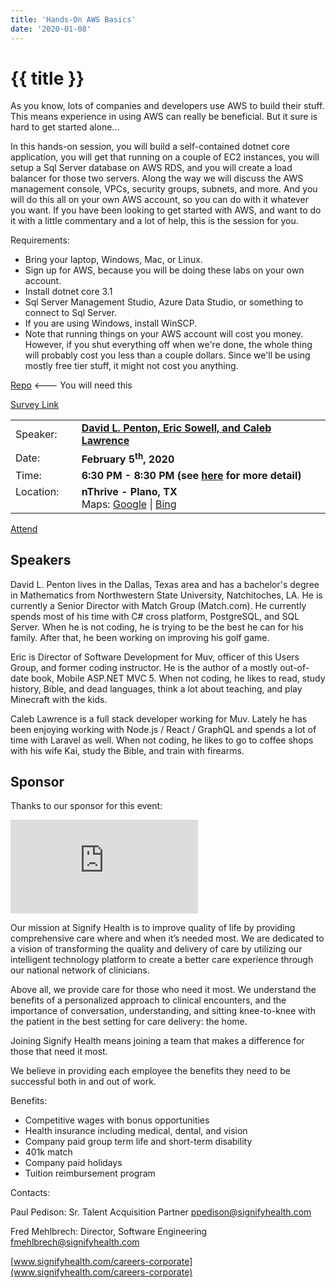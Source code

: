 ```yaml
---
title: 'Hands-On AWS Basics'
date: '2020-01-08'
---
```

# {{ title }}

As you know, lots of companies and developers use AWS to build their stuff. This means experience in using AWS can really be beneficial. But it sure is hard to get started alone...

In this hands-on session, you will build a self-contained dotnet core application, you will get that running on a couple of EC2 instances, you will setup a Sql Server database on AWS RDS, and you will create a load balancer for those two servers. Along the way we will discuss the AWS management console, VPCs, security groups, subnets, and more. And you will do this all on your own AWS account, so you can do with it whatever you want. If you have been looking to get started with AWS, and want to do it with a little commentary and a lot of help, this is the session for you.

Requirements:

 * Bring your laptop, Windows, Mac, or Linux.
* Sign up for AWS, because you will be doing these labs on your own account.
* Install dotnet core 3.1
* Sql Server Management Studio, Azure Data Studio, or something to connect to Sql Server.
* If you are using Windows, install WinSCP.
* Note that running things on your AWS account will cost you money. However, if you shut everything off when we're done, the whole thing will probably cost you less than a couple dollars. Since we'll be using mostly free tier stuff, it might not cost you anything.

 

[Repo](https://github.com/north-dallas-developers/AWSDotnetCoreHandsOnLab) <--- You will need this

[Survey Link](https://www.surveymonkey.com/r/CH6CXPS)

<table>
<tbody>
        <tr>
            <td>Speaker:</td>
            <td>&nbsp;</td>
            <td><b><a title="Several of us" target="_blank" href="http://northdallas.net">David L. Penton, Eric Sowell, and Caleb Lawrence</a></b></td>
        </tr>
        <tr>
            <td>Date:</td>
            <td>&nbsp;</td>
            <td><b>February 5<sup>th</sup>, 2020</b></td>
        </tr>
        <tr>
            <td valign="top">Time:</td>
            <td>&nbsp;</td>
            <td><b>6:30 PM - 8:30 PM (see <a title="Location" href="/location/">here</a> for more detail)</b></td>
        </tr>
        <tr>
            <!-- REVIEW LOCATION FOR CORRECTNESS -->
            <td valign="top">Location:</td>
            <td>&nbsp;</td>
            <td><b>nThrive - Plano, TX</b><br>
            Maps: <a title="Google" target="_blank" href="https://goo.gl/maps/1OyNE">Google</a> | <a title="Bing" target="_blank" href="http://binged.it/1afBEJ9">Bing</a></td>
        </tr>
    </tbody>
</table>

[Attend](https://www.eventbrite.com/e/hands-on-flutter-write-an-app-for-iphone-and-androids-in-59-minutes-tickets-88108766693)

## Speakers

David L. Penton lives in the Dallas, Texas area and has a bachelor's degree in Mathematics from Northwestern State University, Natchitoches, LA. He is currently a Senior Director with Match Group (Match.com). He currently spends most of his time with C# cross platform, PostgreSQL, and SQL Server. When he is not coding, he is trying to be the best he can for his family. After that, he been working on improving his golf game.

Eric is Director of Software Development for Muv, officer of this Users Group, and former coding instructor. He is the author of a mostly out-of-date book, Mobile ASP.NET MVC 5. When not coding, he likes to read, study history, Bible, and dead languages, think a lot about teaching, and play Minecraft with the kids.

Caleb Lawrence is a full stack developer working for Muv. Lately he has been enjoying working with Node.js / React / GraphQL and spends a lot of time with Laravel as well. When not coding, he likes to go to coffee shops with his wife Kai, study the Bible, and train with firearms.

 

## Sponsor

Thanks to our sponsor for this event:

![Signify](https://www.iabhp.com/wp-content/plugins/kcrnc-advanced-users/image.php?i=Signify_Health_Logo.png)

Our mission at Signify Health is to improve quality of life by providing comprehensive care where and when it’s needed most. We are dedicated to a vision of transforming the quality and delivery of care by utilizing our intelligent technology platform to create a better care experience through our national network of clinicians.

Above all, we provide care for those who need it most. We understand the benefits of a personalized approach to clinical encounters, and the importance of conversation, understanding, and sitting knee-to-knee with the patient in the best setting for care delivery: the home.

Joining Signify Health means joining a team that makes a difference for those that need it most.

We believe in providing each employee the benefits they need to be successful both in and out of work.

Benefits:

* Competitive wages with bonus opportunities
* Health insurance including medical, dental, and vision
* Company paid group term life and short-term disability
* 401k match
* Company paid holidays
* Tuition reimbursement program

Contacts:

Paul Pedison: Sr. Talent Acquisition Partner <a href="mailto:ppedison@signifyhealth.com">ppedison@signifyhealth.com</a>

Fred Mehlbrech: Director, Software Engineering <a href="mailto:fmehlbrech@signifyhealth.com">fmehlbrech@signifyhealth.com</a>

[www.signifyhealth.com/careers-corporate](www.signifyhealth.com/careers-corporate)
 